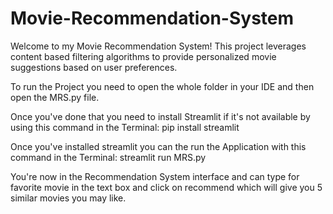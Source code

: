 # Movie-Recommendation-System
Welcome to my Movie Recommendation System! This project leverages content based filtering algorithms to provide personalized movie suggestions based on user preferences.

To run the Project you need to open the whole folder in your IDE and then open the MRS.py file.

Once you've done that you need to install Streamlit if it's not available by using this command in the Terminal:
pip install streamlit

Once you've installed streamlit you can the run the Application with this command in the Terminal:
streamlit run MRS.py

You're now in the Recommendation System interface and can type for favorite movie in the text box and click on recommend which will give you 5 similar movies you may like.
